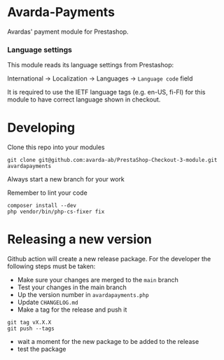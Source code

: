 # Avarda-Payments
Avardas' payment module for Prestashop.

### Language settings

This module reads its language settings from Prestashop:

International -> Localization -> Languages -> `Language code` field

It is required to use the IETF language tags (e.g. en-US, fi-FI) for this module to have correct language shown in checkout.


# Developing

Clone this repo into your modules

```
git clone git@github.com:avarda-ab/PrestaShop-Checkout-3-module.git avardapayments
```

Always start a new branch for your work

Remember to lint your code

```
composer install --dev
php vendor/bin/php-cs-fixer fix
```

# Releasing a new version

Github action will create a new release package. For the developer the following steps must be taken:

* Make sure your changes are merged to the `main` branch
* Test your changes in the main branch
* Up the version number in `avardapayments.php`
* Update `CHANGELOG.md`
* Make a tag for the release and push it
```
git tag vX.X.X
git push --tags
```
* wait a moment for the new package to be added to the release
* test the package